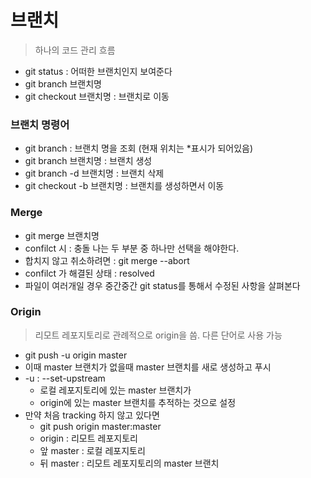 # 브랜치

> 하나의 코드 관리 흐름

- git status : 어떠한 브랜치인지 보여준다
- git branch 브랜치명
- git checkout 브랜치명 : 브랜치로 이동



### 브랜치 명령어

- git branch : 브랜치 명을 조회 (현재 위치는 *표시가 되어있음)
- git branch 브랜치명 : 브랜치 생성
- git branch -d 브랜치명 : 브랜치 삭제
- git checkout -b 브랜치명 : 브랜치를 생성하면서 이동



### Merge

- git merge 브랜치명
- confilct 시 : 충돌 나는 두 부분 중 하나만 선택을 해야한다.
- 합치지 않고 취소하려면 : git merge --abort
- confilct 가 해결된 상태 : resolved
- 파일이 여러개일 경우 중간중간  git status를 통해서 수정된 사항을 살펴본다



### Origin

> 리모트 레포지토리로 관례적으로 origin을 씀. 다른 단어로 사용 가능

- git push -u origin master
- 이때 master 브랜치가 없을때 master 브랜치를 새로 생성하고 푸시
- -u : --set-upstream 
  - 로컬 레포지토리에 있는 master 브랜치가
  - origin에 있는 master 브랜치를 추적하는 것으로 설정
- 만약 처음 tracking 하지 않고 있다면
  - git push origin master:master 
  - origin : 리모트 레포지토리
  - 앞 master : 로컬 레포지토리
  - 뒤 master : 리모트 레포지토리의 master 브랜치

